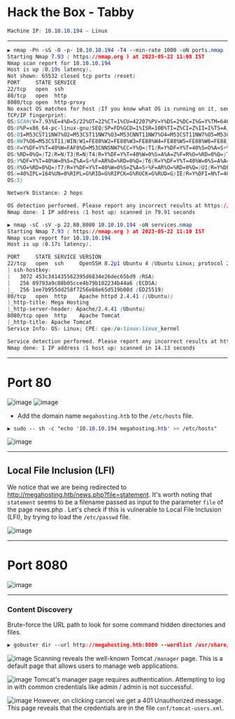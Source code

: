 # Hack the Box - Tabby

```CSS
Machine IP: 10.10.10.194 - Linux

```

---

```CSS
▶ nmap -Pn -sS -O -p- 10.10.10.194 -T4 --min-rate 1000 -oN ports.nmap
Starting Nmap 7.93 ( https://nmap.org ) at 2023-05-22 11:08 IST
Nmap scan report for 10.10.10.194
Host is up (0.19s latency).
Not shown: 65532 closed tcp ports (reset)
PORT     STATE SERVICE
22/tcp   open  ssh
80/tcp   open  http
8080/tcp open  http-proxy
No exact OS matches for host (If you know what OS is running on it, see https://nmap.org/submit/ ).
TCP/IP fingerprint:
OS:SCAN(V=7.93%E=4%D=5/22%OT=22%CT=1%CU=42207%PV=Y%DS=2%DC=I%G=Y%TM=646B001
OS:B%P=x86_64-pc-linux-gnu)SEQ(SP=FD%GCD=1%ISR=10B%TI=Z%CI=Z%II=I%TS=A)OPS(
OS:O1=M53CST11NW7%O2=M53CST11NW7%O3=M53CNNT11NW7%O4=M53CST11NW7%O5=M53CST11
OS:NW7%O6=M53CST11)WIN(W1=FE88%W2=FE88%W3=FE88%W4=FE88%W5=FE88%W6=FE88)ECN(
OS:R=Y%DF=Y%T=40%W=FAF0%O=M53CNNSNW7%CC=Y%Q=)T1(R=Y%DF=Y%T=40%S=O%A=S+%F=AS
OS:%RD=0%Q=)T2(R=N)T3(R=N)T4(R=Y%DF=Y%T=40%W=0%S=A%A=Z%F=R%O=%RD=0%Q=)T5(R=
OS:Y%DF=Y%T=40%W=0%S=Z%A=S+%F=AR%O=%RD=0%Q=)T6(R=Y%DF=Y%T=40%W=0%S=A%A=Z%F=
OS:R%O=%RD=0%Q=)T7(R=Y%DF=Y%T=40%W=0%S=Z%A=S+%F=AR%O=%RD=0%Q=)U1(R=Y%DF=N%T
OS:=40%IPL=164%UN=0%RIPL=G%RID=G%RIPCK=G%RUCK=G%RUD=G)IE(R=Y%DFI=N%T=40%CD=
OS:S)

Network Distance: 2 hops

OS detection performed. Please report any incorrect results at https://nmap.org/submit/ .
Nmap done: 1 IP address (1 host up) scanned in 79.91 seconds
```

```CSS
▶ nmap -sC -sV -p 22,80,8080 10.10.10.194 -oN services.nmap
Starting Nmap 7.93 ( https://nmap.org ) at 2023-05-22 11:10 IST
Nmap scan report for 10.10.10.194
Host is up (0.17s latency).

PORT     STATE SERVICE VERSION
22/tcp   open  ssh     OpenSSH 8.2p1 Ubuntu 4 (Ubuntu Linux; protocol 2.0)
| ssh-hostkey: 
|   3072 453c341435562395d6834e26dec65bd9 (RSA)
|   256 89793a9c88b05cce4b79b102234b44a6 (ECDSA)
|_  256 1ee7b955dd258f7256e88e65d519b08d (ED25519)
80/tcp   open  http    Apache httpd 2.4.41 ((Ubuntu))
|_http-title: Mega Hosting
|_http-server-header: Apache/2.4.41 (Ubuntu)
8080/tcp open  http    Apache Tomcat
|_http-title: Apache Tomcat
Service Info: OS: Linux; CPE: cpe:/o:linux:linux_kernel

Service detection performed. Please report any incorrect results at https://nmap.org/submit/ .
Nmap done: 1 IP address (1 host up) scanned in 14.13 seconds
```

---

# Port 80
![image](https://github.com/0xhardyboy/Hack-the-Box/assets/83878909/bb960e94-7b85-470f-8501-04813c7744df)
![image](https://github.com/0xhardyboy/Hack-the-Box/assets/83878909/a1ad3174-c498-4e0b-afc7-11faaf051616)
 
- Add the domain name `megahosting.htb` to the `/etc/hosts` file.
```CSS
▶ sudo -- sh -c "echo '10.10.10.194 megahosting.htb' >> /etc/hosts"
```

![image](https://github.com/0xhardyboy/Hack-the-Box/assets/83878909/028519af-034e-4a45-993d-937fa894b7e1)

---

## Local File Inclusion (LFI)
We notice that we are being redirected to http://megahosting.htb/news.php?file=statement. It's worth noting that `statement` seems to be a filename passed as input to the parameter `file` of the page news.php . Let's check if this is vulnerable to Local File Inclusion (LFI), by trying to load the `/etc/passwd` file.

![image](https://github.com/0xhardyboy/Hack-the-Box/assets/83878909/afb98396-df84-4b56-b9ef-ce367446f0f7)

---

# Port 8080
![image](https://github.com/0xhardyboy/Hack-the-Box/assets/83878909/bb40c443-61df-487a-afdb-2559da6a6ee6)

---

### Content Discovery
Brute-force the URL path to look for some command hidden directories and files.
```CSS
▶ gobuster dir --url http://megahosting.htb:8080 --wordlist /usr/share/wordlists/seclists/Discovery/Web-Content/common.txt --threads 25
```
![image](https://github.com/0xhardyboy/Hack-the-Box/assets/83878909/230e9c6b-b14c-4504-81aa-5dce91f80bd1)
Scanning reveals the well-known Tomcat `/manager` page. This is a default page that allows users to manage web applications.

![image](https://github.com/0xhardyboy/Hack-the-Box/assets/83878909/2db1b182-901d-42aa-8e29-4770a7036509)
Tomcat's manager page requires authentication. Attempting to log in with common credentials like admin / admin is not successful.

![image](https://github.com/0xhardyboy/Hack-the-Box/assets/83878909/b8d36d51-f02c-4ba2-af1f-730dd251cf30)
However, on clicking cancel we get a 401 Unauthorized message. This page reveals that the credentials are in the file `conf/tomcat-users.xml`. 
